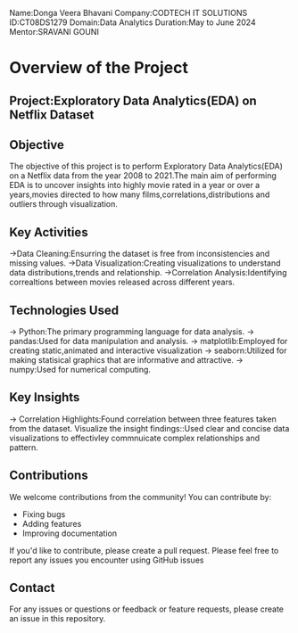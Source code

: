 Name:Donga Veera Bhavani
Company:CODTECH IT SOLUTIONS
ID:CT08DS1279
Domain:Data Analytics
Duration:May to June 2024
Mentor:SRAVANI GOUNI

# Overview of the Project

## Project:Exploratory Data Analytics(EDA) on Netflix Dataset

## Objective

The objective of this project is to perform Exploratory Data Analytics(EDA) on a Netflix data from the year 2008 to 2021.The main aim of performing EDA is to uncover insights into highly movie rated in a year or over a years,movies directed to how many films,correlations,distributions and outliers through visualization.

## Key Activities
->Data Cleaning:Ensurring the dataset is free from inconsistencies and missing values.
->Data Visualization:Creating visualizations to understand data distributions,trends and relationship.
->Correlation Analysis:Identifying correaltions between movies released across different years.

## Technologies Used
-> Python:The primary programming language for data analysis.
-> pandas:Used for data manipulation and analysis.
-> matplotlib:Employed for creating static,animated and interactive visualization
-> seaborn:Utilized for making statisical graphics that are informative and attractive.
-> numpy:Used for numerical computing.

## Key Insights
-> Correlation Highlights:Found correlation between three features taken from the dataset.
Visualize the insight findings::Used clear and concise data visualizations to effectivley commnuicate complex relationships and pattern.

## Contributions
We welcome contributions from the community! You can contribute by:

* Fixing bugs
* Adding features
* Improving documentation

If you'd like to contribute, please create a pull request.
Please feel free to report any issues you encounter using GitHub issues

## Contact
For any issues or questions or feedback or feature requests, please create an issue in this repository.
